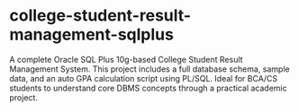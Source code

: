 # college-student-result-management-sqlplus
A complete Oracle SQL Plus 10g-based College Student Result Management System. This project includes a full database schema, sample data, and an auto GPA calculation script using PL/SQL. Ideal for BCA/CS students to understand core DBMS concepts through a practical academic project.
